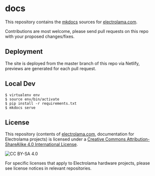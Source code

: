 # docs

This repository contains the [mkdocs](https://www.mkdocs.org/) sources for [electrolama.com](https://electrolama.com).

Contributions are most welcome, please send pull requests on this repo with your proposed changes/fixes.


## Deployment

The site is deployed from the master branch of this repo via Netlify, previews are generated for each pull request.


## Local Dev

```
$ virtualenv env
$ source env/bin/activate
$ pip install -r requirements.txt
$ mkdocs serve
```


## License
This repository (contents of [electrolama.com](https://electrolama.com), documentation for Electrolama projects) is licensed under a [Creative Commons Attribution-ShareAlike 4.0 International License](http://creativecommons.org/licenses/by-sa/4.0/). 

![CC BY-SA 4.0](https://licensebuttons.net/l/by-sa/4.0/88x31.png)

For specific licenses that apply to Electrolama hardware projects, please see license notices in relevant repositories.
